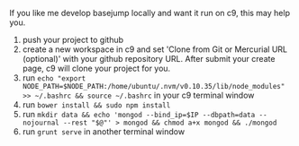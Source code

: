 If you like me develop basejump locally and want it run on c9, this may help you.

1. push your project to github
2. create a new workspace in c9 and set 'Clone from Git or Mercurial URL (optional)' with your github repository URL. After submit your create page, c9 will clone your project for you.
3. run `echo "export NODE_PATH=$NODE_PATH:/home/ubuntu/.nvm/v0.10.35/lib/node_modules" >> ~/.bashrc && source ~/.bashrc` in your c9 terminal window
4. run `bower install && sudo npm install`
5. run `mkdir data && echo 'mongod --bind_ip=$IP --dbpath=data --nojournal --rest "$@"' > mongod && chmod a+x mongod && ./mongod`
6. run `grunt serve` in another terminal window
